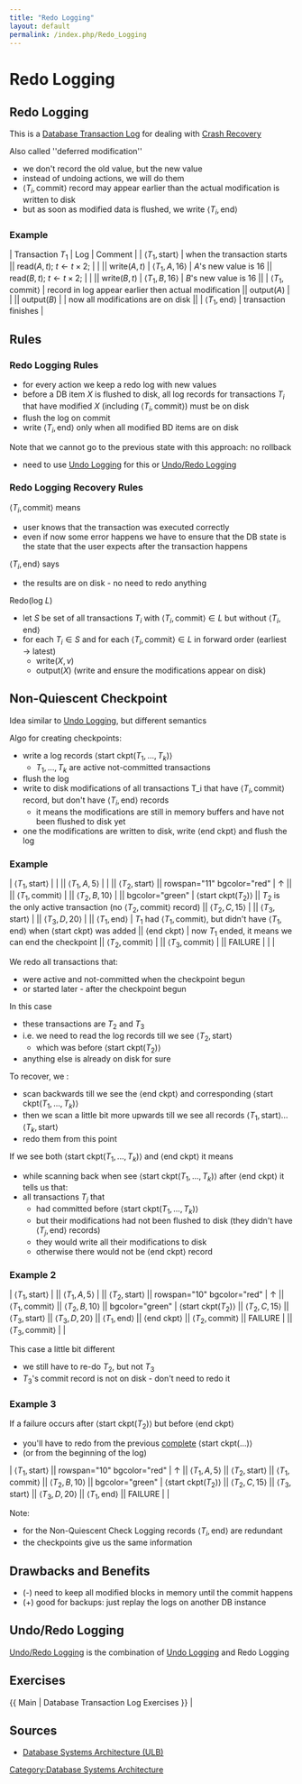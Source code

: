 ```yaml
---
title: "Redo Logging"
layout: default
permalink: /index.php/Redo_Logging
---
```


# Redo Logging

## Redo Logging
This is a [Database Transaction Log](Database_Transaction_Log) for dealing with [Crash Recovery](Crash_Recovery)

Also called ''deferred modification'' 
- we don't record the old value, but the new value 
- instead of undoing actions, we will do them 
- $\langle T_i, \text{commit} \rangle$ record may appear earlier than the actual modification is written to disk
- but as soon as modified data is flushed, we write $\langle T_i, \text{end} \rangle$


### Example
|   Transaction $T_1$  |  Log  |  Comment  |     |  $\langle T_1, \text{start} \rangle$  |  when the transaction starts ||  read($A, t$); $t \leftarrow t \times 2$;  |    |  ||  write($A, t$)  |  $\langle T_1, A, 16 \rangle$  |  $A$'s new value is 16 ||  read($B, t$); $t \leftarrow t \times 2$;  |   |  ||  write($B, t$)  |  $\langle T_1, B, 16 \rangle$  |  $B$'s new value is 16 ||    |   $\langle T_1, \text{commit} \rangle$   |  record in log appear earlier then actual modification ||  output($A$)  |   |  ||  output($B$)  |   |  now all modifications are on disk ||    |   $\langle T_1, \text{end} \rangle$   |  transaction finishes |

## Rules
### Redo Logging Rules
- for every action we keep a redo log with new values 
- before a DB item $X$ is flushed to disk, all log records for transactions $T_i$ that have modified $X$ (including $\langle T_i, \text{commit} \rangle$) must be on disk
- flush the log on commit 
- write $\langle T_i, \text{end} \rangle$ only when all modified BD items are on disk

Note that we cannot go to the previous state with this approach: no rollback
- need to use [Undo Logging](Undo_Logging) for this or [Undo/Redo Logging](Undo_Redo_Logging)


### Redo Logging Recovery Rules
$\langle T_i, \text{commit} \rangle$ means
- user knows that the transaction was executed correctly 
- even if now some error happens we have to ensure that the DB state is the state that the user expects after the transaction happens

$\langle T_i, \text{end} \rangle$ says
- the results are on disk - no need to redo anything

Redo(log $L$)
- let $S$ be set of all transactions $T_i$ with $\langle T_i, \text{commit} \rangle \in L$ but without $\langle T_i, \text{end} \rangle$
- for each $T_i \in S$ and for each $\langle T_i, \text{commit} \rangle \in L$ in forward order (earliest $\to$ latest)
  - write($X, v$)
  - output($X$) (write and ensure the modifications appear on disk)


## Non-Quiescent Checkpoint
Idea similar to [Undo Logging](Undo_Logging#Non-Quiescent_Checkpoint), but different semantics

Algo for creating checkpoints:
- write a log records $\langle \text{start ckpt} (T_1, ..., T_k) \rangle$
  - $T_1, ..., T_k$ are active not-committed transactions 
- flush the log
- write to disk modifications of all transactions T_i that have $\langle T_i, \text{commit} \rangle$ record, but don't have $\langle T_i, \text{end} \rangle$ records
  - it means the modifications are still in memory buffers and have not been flushed to disk yet
- one the modifications are written to disk, write $\langle \text{end ckpt} \rangle$ and flush the log


### Example
|  $\langle T_1, \text{start} \rangle$  |   |  ||  $\langle T_1, A, 5 \rangle$  |   |   ||  $\langle T_2, \text{start} \rangle$ ||  rowspan="11" bgcolor="red" | $\uparrow$ ||   ||  $\langle T_1, \text{commit} \rangle$  |  ||  $\langle T_2, B, 10 \rangle$  |  ||  bgcolor="green" | $\langle \text{start ckpt} (T_2) \rangle$ ||  $T_2$ is the only active transaction (no $\langle T_2, \text{commit} \rangle$ record) ||  $\langle T_2, C, 15 \rangle$  |  ||  $\langle T_3, \text{start} \rangle$  |  ||  $\langle T_3, D, 20 \rangle$  |  ||  $\langle T_1, \text{end} \rangle$  |  $T_1$ had $\langle T_1, \text{commit} \rangle$, but didn't have $\langle T_1, \text{end} \rangle$ when $\langle \text{start ckpt} \rangle$ was added ||  $\langle \text{end ckpt} \rangle$  |  now $T_1$ ended, it means we can end the checkpoint  ||  $\langle T_2, \text{commit} \rangle$  |  ||  $\langle T_3, \text{commit} \rangle$  |  ||  FAILURE  |   |   |

We redo all transactions that:
- were active and not-committed when the checkpoint begun
- or started later - after the checkpoint begun

In this case
- these transactions are $T_2$ and $T_3$
- i.e. we need to read the log records till we see  $\langle T_2, \text{start} \rangle$ 
  - which was before $\langle \text{start ckpt} (T_2) \rangle$
- anything else is already on disk for sure

To recover, we :
- scan backwards till we see the $\langle \text{end ckpt} \rangle$ and corresponding $\langle \text{start ckpt} (T_1, ..., T_k) \rangle$
- then we scan a little bit more upwards till we see all records $\langle T_1, \text{start} \rangle ... \langle T_k, \text{start} \rangle$
- redo them from this point 


If we see both $\langle \text{start ckpt} (T_1, ..., T_k) \rangle$ and $\langle \text{end ckpt} \rangle$ it means
- while scanning back when see $\langle \text{start ckpt} (T_1, ..., T_k) \rangle$ after $\langle \text{end ckpt} \rangle$ it tells us that:
- all transactions $T_j$ that 
  - had committed before $\langle \text{start ckpt} (T_1, ..., T_k) \rangle$ 
  - but their modifications had not been flushed to disk (they didn't have $\langle T_j, \text{end} \rangle$ records)
  - they would write all their modifications to disk 
  - otherwise there would not be $\langle \text{end ckpt} \rangle$ record


### Example 2
|  $\langle T_1, \text{start} \rangle$  |   ||  $\langle T_1, A, 5 \rangle$  |   ||  $\langle T_2, \text{start} \rangle$ ||  rowspan="10" bgcolor="red" | $\uparrow$ ||  $\langle T_1, \text{commit} \rangle$ ||  $\langle T_2, B, 10 \rangle$ ||  bgcolor="green" | $\langle \text{start ckpt} (T_2) \rangle$ ||  $\langle T_2, C, 15 \rangle$ ||  $\langle T_3, \text{start} \rangle$ ||  $\langle T_3, D, 20 \rangle$  ||  $\langle T_1, \text{end} \rangle$ ||  $\langle \text{end ckpt} \rangle$   ||  $\langle T_2, \text{commit} \rangle$ ||  FAILURE  |  ||  $\langle T_3, \text{commit} \rangle$  |  |

This case a little bit different 
- we still have to re-do $T_2$, but not $T_3$ 
- $T_3$'s commit record is not on disk - don't need to redo it


### Example 3
If a failure occurs after $\langle \text{start ckpt} (T_2) \rangle$ but before $\langle \text{end ckpt} \rangle$  
- you'll have to redo from the previous <u>complete</u> $\langle \text{start ckpt} (...) \rangle$
- (or from the beginning of the log)

|  $\langle T_1, \text{start} \rangle$  ||  rowspan="10" bgcolor="red" | $\uparrow$ ||  $\langle T_1, A, 5 \rangle$  ||  $\langle T_2, \text{start} \rangle$ ||  $\langle T_1, \text{commit} \rangle$ ||  $\langle T_2, B, 10 \rangle$ ||  bgcolor="green" | $\langle \text{start ckpt} (T_2) \rangle$ ||  $\langle T_2, C, 15 \rangle$ ||  $\langle T_3, \text{start} \rangle$ ||  $\langle T_3, D, 20 \rangle$  ||  $\langle T_1, \text{end} \rangle$ ||  FAILURE  |  |

Note:
- for the Non-Quiescent Check Logging records $\langle T_i, \text{end} \rangle$ are redundant 
- the checkpoints give us the same information


## Drawbacks and Benefits
- (-) need to keep all modified blocks in memory until the commit happens 
- (+) good for backups: just replay the logs on another DB instance 


## Undo/Redo Logging
[Undo/Redo Logging](Undo_Redo_Logging) is the combination of [Undo Logging](Undo_Logging) and Redo Logging


## Exercises
{{ Main |  Database Transaction Log Exercises }} |

## Sources
- [Database Systems Architecture (ULB)](Database_Systems_Architecture_(ULB))

[Category:Database Systems Architecture](Category_Database_Systems_Architecture)